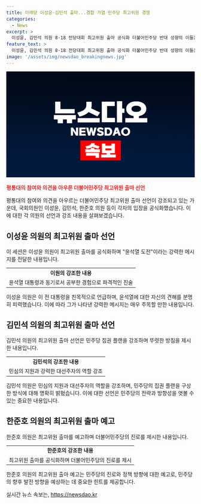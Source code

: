 ```yaml
---
title: 미래당 이성윤·김민석 출마...경합 가열 민주당 최고위원 경쟁
categories:
  - News
excerpt: >
  이성윤, 김민석 의원 8·18 전당대회 최고위원 출마 공식화 더불어민주당 반대 성향의 이들은 이재명 전 대표 지지를 선언하며 정권교체를 강조하고, 윤석열을 강력히 비판했다. 이들은 윤석열 검찰의 행위를 비판하며 이재명을 지지하고, 민주당을 단단하게 만들겠다고 호소했다. 한준호 의원도 최고위원 출마를 예고하고 있으며, 대당원 대회 후보자 등록은 이번 주 안에 마감될 예정이다.
feature_text: >
  이성윤, 김민석 의원 8·18 전당대회 최고위원 출마 공식화 더불어민주당 반대 성향의 이들은 이재명 전 대표 지지를 선언하며 정권교체를 강조하고, 윤석열을 강력히 비판했다. 이들은 윤석열 검찰의 행위를 비판하며 이재명을 지지하고, 민주당을 단단하게 만들겠다고 호소했다. 한준호 의원도 최고위원 출마를 예고하고 있으며, 대당원 대회 후보자 등록은 이번 주 안에 마감될 예정이다.
image: '/assets/img/newsdao_breakingnews.jpg'
---
```


<p><img src="/assets/img/newsdao_breakingnews.jpg" alt="flaretime 속보" /></p>

<p><b><span style="color: #ee2323;">평통대의 참여와 의견을 아우른 더불어민주당 최고위원 출마 선언</span></b></p>

<p data-ke-size="size16">평통대의 참여와 의견을 아우르는 더불어민주당 최고위원 출마 선언이 강조되고 있는 가운데, 국회의원인 이성윤, 김민석, 한준호 의원 등이 각자의 입장을 공식화했습니다. 이에 대한 각 의원의 선언과 강조 내용을 살펴보겠습니다.</p>

<h2 data-ke-size="size26">이성윤 의원의 최고위원 출마 선언</h2>

<p>이 세션은 이성윤 의원이 최고위원 출마를 공식화하며 "윤석열 도전"이라는 강력한 메시지를 전달한 내용입니다.</p>

<table>
    <tr>
        <td style="text-align: center; height: 17px;"><b>이원의 강조한 내용</b></td>
    </tr>
    <tr>
        <td style="text-align: center; height: 17px;">윤석열 대통령과 동기로서 공부한 경험으로 파격적인 진술</td>
    </tr>
</table>

<p data-ke-size="size16">이성윤 의원은 이 전 대통령을 친목적으로 언급하며, 윤석열에 대한 자신의 견해를 분명히 피력했습니다. 이에 따라 그가 나타낸 강력한 메시지는 매우 주목할 만한 내용입니다.</p>

<h2 data-ke-size="size26">김민석 의원의 최고위원 출마 선언</h2>

<p>김민석 의원의 최고위원 출마 선언은 민주당 집권 플랜을 강조하며 뚜렷한 방침을 제시한 내용입니다.</p>

<table>
    <tr>
        <td style="text-align: center; height: 17px;"><b>김민석의 강조한 내용</b></td>
    </tr>
    <tr>
        <td style="text-align: center; height: 17px;">민심의 지원과 강력한 대선주자의 역할 강조</td>
    </tr>
</table>

<p data-ke-size="size16">김민석 의원은 민심의 지원과 대선주자의 역할을 강조하며, 민주당의 집권 플랜을 구상한 방식에 대해 명확히 밝혔습니다. 이에 대한 선언은 민주당의 전략과 방향성을 엿볼 수 있는 중요한 내용입니다.</p>

<h2 data-ke-size="size26">한준호 의원의 최고위원 출마 예고</h2>

<p>한준호 의원은 최고위원 출마를 예고하며 더불어민주당의 진로를 제시한 내용입니다.</p>

<table>
    <tr>
       <td style="text-align: center; height: 17px;"><b>한준호의 강조한 내용</b></td>
    </tr>
    <tr>
        <td style="text-align: center; height: 17px;">최고위원 출마를 공식화하며 더불어민주당의 진로를 제시</td>
    </tr>
</table>

<p data-ke-size="size16">한준호 의원의 최고위원 출마 예고는 민주당의 진로와 정책 방향에 대한 예고로, 민주당의 향후 발전 방향을 예상하는 데 중요한 힌트를 제공합니다.</p>
실시간 뉴스 속보는, <a href="https://newsdao.kr" rel="dofollow">https://newsdao.kr</a>


